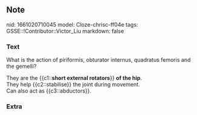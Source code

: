 ## Note
nid: 1661020710045
model: Cloze-chrisc-ff04e
tags: GSSE::!Contributor::Victor_Liu
markdown: false

### Text
What is the action of piriformis, obturator internus, quadratus
femoris and the gemelli?
<div>
  They are the {{c1::<b>short external rotators</b>}} <b>of the
  hip</b>.
  <div>
    They help {{c2::stabilise}} the joint during movement.
  </div>
  <div>
    Can also act as {{c3::abductors}}.
  </div>
</div>

### Extra

